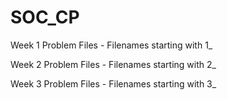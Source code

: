 # SOC_CP

Week 1 Problem Files - Filenames starting with 1_

Week 2 Problem Files - Filenames starting with 2_

Week 3 Problem Files - Filenames starting with 3_
